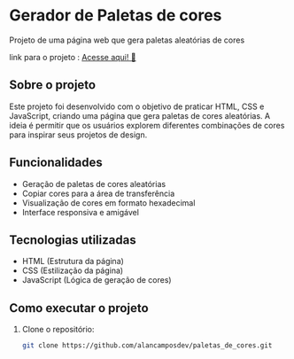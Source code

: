 # Gerador de Paletas de cores
Projeto de uma página web que gera paletas aleatórias de cores

link para o projeto : <a href="https://alancamposdev.github.io/paletas_de_cores/">Acesse aqui! 🚀 </a>

## Sobre o projeto

Este projeto foi desenvolvido com o objetivo de praticar HTML, CSS e JavaScript, criando uma página que gera paletas de cores aleatórias. A ideia é permitir que os usuários explorem diferentes combinações de cores para inspirar seus projetos de design.

## Funcionalidades

- Geração de paletas de cores aleatórias
- Copiar cores para a área de transferência
- Visualização de cores em formato hexadecimal
- Interface responsiva e amigável

## Tecnologias utilizadas

- HTML (Estrutura da página)
- CSS (Estilização da página)
- JavaScript (Lógica de geração de cores)

## Como executar o projeto

1. Clone o repositório:
   ```bash
   git clone https://github.com/alancamposdev/paletas_de_cores.git
   ```


